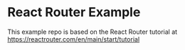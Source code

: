 # React Router Example

This example repo is based on the React Router tutorial at https://reactrouter.com/en/main/start/tutorial
